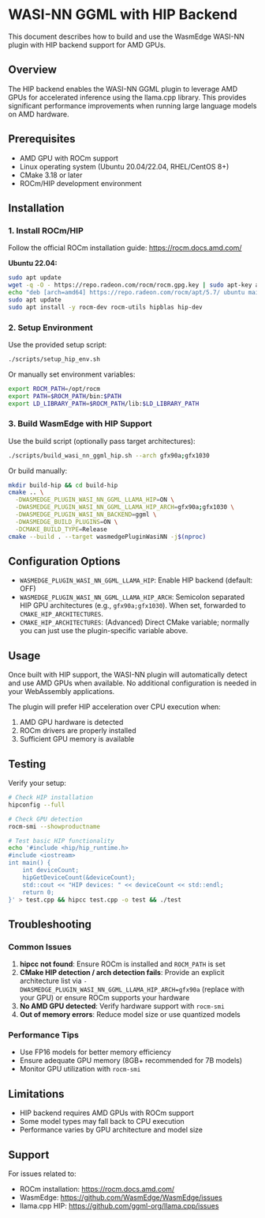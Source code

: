 # WASI-NN GGML with HIP Backend

This document describes how to build and use the WasmEdge WASI-NN plugin with HIP backend support for AMD GPUs.

## Overview

The HIP backend enables the WASI-NN GGML plugin to leverage AMD GPUs for accelerated inference using the llama.cpp library. This provides significant performance improvements when running large language models on AMD hardware.

## Prerequisites

- AMD GPU with ROCm support
- Linux operating system (Ubuntu 20.04/22.04, RHEL/CentOS 8+)
- CMake 3.18 or later
- ROCm/HIP development environment

## Installation

### 1. Install ROCm/HIP

Follow the official ROCm installation guide: https://rocm.docs.amd.com/

**Ubuntu 22.04:**
```bash
sudo apt update
wget -q -O - https://repo.radeon.com/rocm/rocm.gpg.key | sudo apt-key add -
echo "deb [arch=amd64] https://repo.radeon.com/rocm/apt/5.7/ ubuntu main" | sudo tee /etc/apt/sources.list.d/rocm.list
sudo apt update
sudo apt install -y rocm-dev rocm-utils hipblas hip-dev
```

### 2. Setup Environment

Use the provided setup script:
```bash
./scripts/setup_hip_env.sh
```

Or manually set environment variables:
```bash
export ROCM_PATH=/opt/rocm
export PATH=$ROCM_PATH/bin:$PATH
export LD_LIBRARY_PATH=$ROCM_PATH/lib:$LD_LIBRARY_PATH
```

### 3. Build WasmEdge with HIP Support

Use the build script (optionally pass target architectures):
```bash
./scripts/build_wasi_nn_ggml_hip.sh --arch gfx90a;gfx1030
```

Or build manually:
```bash
mkdir build-hip && cd build-hip
cmake .. \
  -DWASMEDGE_PLUGIN_WASI_NN_GGML_LLAMA_HIP=ON \
  -DWASMEDGE_PLUGIN_WASI_NN_GGML_LLAMA_HIP_ARCH=gfx90a;gfx1030 \
  -DWASMEDGE_PLUGIN_WASI_NN_BACKEND=ggml \
  -DWASMEDGE_BUILD_PLUGINS=ON \
  -DCMAKE_BUILD_TYPE=Release
cmake --build . --target wasmedgePluginWasiNN -j$(nproc)
```

## Configuration Options

- `WASMEDGE_PLUGIN_WASI_NN_GGML_LLAMA_HIP`: Enable HIP backend (default: OFF)
- `WASMEDGE_PLUGIN_WASI_NN_GGML_LLAMA_HIP_ARCH`: Semicolon separated HIP GPU architectures (e.g., `gfx90a;gfx1030`). When set, forwarded to `CMAKE_HIP_ARCHITECTURES`.
- `CMAKE_HIP_ARCHITECTURES`: (Advanced) Direct CMake variable; normally you can just use the plugin-specific variable above.

## Usage

Once built with HIP support, the WASI-NN plugin will automatically detect and use AMD GPUs when available. No additional configuration is needed in your WebAssembly applications.

The plugin will prefer HIP acceleration over CPU execution when:
1. AMD GPU hardware is detected
2. ROCm drivers are properly installed
3. Sufficient GPU memory is available

## Testing

Verify your setup:
```bash
# Check HIP installation
hipconfig --full

# Check GPU detection
rocm-smi --showproductname

# Test basic HIP functionality
echo '#include <hip/hip_runtime.h>
#include <iostream>
int main() {
    int deviceCount;
    hipGetDeviceCount(&deviceCount);
    std::cout << "HIP devices: " << deviceCount << std::endl;
    return 0;
}' > test.cpp && hipcc test.cpp -o test && ./test
```

## Troubleshooting

### Common Issues

1. **hipcc not found**: Ensure ROCm is installed and `ROCM_PATH` is set
2. **CMake HIP detection / arch detection fails**: Provide an explicit architecture list via `-DWASMEDGE_PLUGIN_WASI_NN_GGML_LLAMA_HIP_ARCH=gfx90a` (replace with your GPU) or ensure ROCm supports your hardware
3. **No AMD GPU detected**: Verify hardware support with `rocm-smi`
4. **Out of memory errors**: Reduce model size or use quantized models

### Performance Tips

- Use FP16 models for better memory efficiency
- Ensure adequate GPU memory (8GB+ recommended for 7B models)
- Monitor GPU utilization with `rocm-smi`

## Limitations

- HIP backend requires AMD GPUs with ROCm support
- Some model types may fall back to CPU execution
- Performance varies by GPU architecture and model size

## Support

For issues related to:
- ROCm installation: https://rocm.docs.amd.com/
- WasmEdge: https://github.com/WasmEdge/WasmEdge/issues
- llama.cpp HIP: https://github.com/ggml-org/llama.cpp/issues
